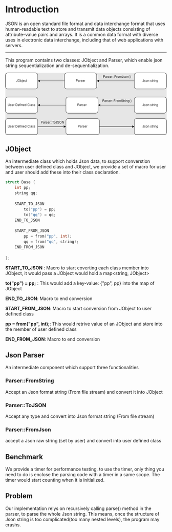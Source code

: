 # Introduction

JSON is an open standard file format and data interchange format that uses human-readable text to store and transmit data objects consisting of attribute–value pairs and arrays. It is a common data format with diverse uses in electronic data interchange, including that of web applications with servers.

---

This program contains two classes: JObject and Parser, which enable json string sequentialization and de-sequentialization.

![Sequentialization and De-sequentialization](Json_Parser.png)

## JObject

An intermediate class which holds Json data, to support converstion between user defined class and JObject, we provide a set of macro for user and user should add these into their class declaration.

```C++
struct Base {
    int pp;
    string qq;

    START_TO_JSON
        to("pp") = pp;
        to("qq") = qq;
    END_TO_JSON

    START_FROM_JSON
        pp = from("pp", int);
        qq = from("qq", string);
    END_FROM_JSON

};
```

**START_TO_JSON** : Macro to start coverting each class member into JObject, it would pass a JObject would hold a map<string, JObject>

**to("pp") = pp;** : This would add a key-value: {"pp", pp} into the map of JObject

**END_TO_JSON**: Macro to end conversion

**START_FROM_JSON**: Macro to start conversion from JObject to user defined class

**pp = from("pp", int);**: This would retrive value of an JObject and store into the member of user defined class

**END_FROM_JSON**: Macro to end conversion

## Json Parser

An intermediate component which support three functionalities

### Parser::FromString

Accept an Json format string (From file stream) and convert it into JObject

### Parser::ToJSON

Accept any type and convert into Json format string (From file stream)

### Parser::FromJson

accept a Json raw string (set by user) and convert into user defined class

## Benchmark

We provide a timer for performance testing, to use the timer, only thing you need to do is enclose the parsing code with a timer in a same scope. The timer would start counting when it is initialized.

## Problem

Our implementation relys on recursively calling parse() method in the parser, to parse the whole Json string. This means, once the structure of Json string is too complicated(too many nested levels), the program may crashs.
